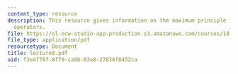 ```yaml
---
content_type: resource
description: This resource gives information on the maximum principle for more general
  operators.
file: https://ol-ocw-studio-app-production.s3.amazonaws.com/courses/18-152-introduction-to-partial-differential-equations-fall-2005/f3e4f78f8f79ca9b83e827836f8452ca_lecture8.pdf
file_type: application/pdf
resourcetype: Document
title: lecture8.pdf
uid: f3e4f78f-8f79-ca9b-83e8-27836f8452ca
---
```

